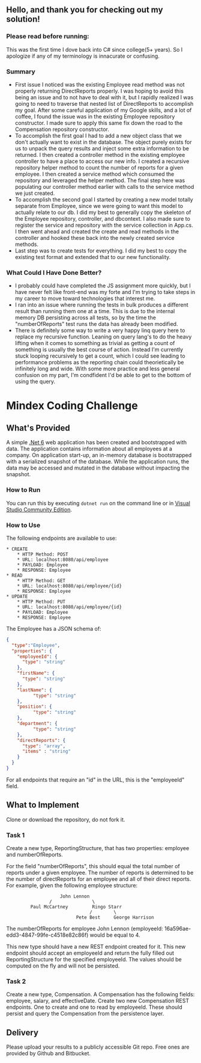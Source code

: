 ## Hello, and thank you for checking out my solution!

### Please read before running:
This was the first time I dove back into C# since college(5+ years). So I apologize if any of my terminology is innacurate or confusing.

### Summary
* First issue I noticed was the existing Employee read method was not properly returning DirectReports properly. I was hoping to avoid this being an issue and to not have to deal with it, but I rapidly realized I was going to need to traverse that nested list of DirectReports to accomplish my goal. After some careful application of my Google skills, and a lot of coffee, I found the issue was in the existing Employee repository constructor. I made sure to apply this same fix down the road to the Compensation repository constructor.
* To accomplish the first goal I had to add a new object class that we don't actually want to exist in the database. The object purely exists for us to unpack the query results and inject some extra information to be returned. I then created a controller method in the existing employee controller to have a place to access our new info. I created a recursive repository helper method to count the number of reports for a given employee. I then created a service method which consumed the repository and leveraged the helper method. The final step here was populating our controller method earlier with calls to the service method we just created. 
* To accomplish the second goal I started by creating a new model totally separate from Employee, since we were going to want this model to actually relate to our db. I did my best to generally copy the skeleton of the Employee repository, controller, and dbcontext. I also made sure to register the service and repository with the service collection in App.cs. I then went ahead and created the create and read methods in the controller and hooked these back into the newly created service methods.
* Last step was to create tests for everything. I did my best to copy the existing test format and extended that to our new functionality.
### What Could I Have Done Better?
* I probably could have completed the JS assignment more quickly, but I have never felt like front-end was my forte and I'm trying to take steps in my career to move toward technologies that interest me. 
* I ran into an issue where running the tests in bulk produces a different result than running them one at a time. This is due to the internal memory DB persisting across all tests, so by the time the "numberOfReports" test runs the data has already been modified. 
* There is definitely some way to write a very happy linq query here to replace my recursive function. Leaning on query lang's to do the heavy lifting when it comes to something as trivial as getting a count of something is usually the best course of action. Instead I'm currently stuck looping recursively to get a count, which I could see leading to performance problems as the reporting chain could theorietically be infinitely long and wide. With some more practice and less general confusion on my part, I'm condfident I'd be able to get to the bottom of using the query. 

# Mindex Coding Challenge
## What's Provided
A simple [.Net 6](https://dotnet.microsoft.com/en-us/download/dotnet/6.0) web application has been created and bootstrapped 
with data. The application contains information about all employees at a company. On application start-up, an in-memory 
database is bootstrapped with a serialized snapshot of the database. While the application runs, the data may be
accessed and mutated in the database without impacting the snapshot.

### How to Run
You can run this by executing `dotnet run` on the command line or in [Visual Studio Community Edition](https://www.visualstudio.com/downloads/).


### How to Use
The following endpoints are available to use:
```
* CREATE
    * HTTP Method: POST 
    * URL: localhost:8080/api/employee
    * PAYLOAD: Employee
    * RESPONSE: Employee
* READ
    * HTTP Method: GET 
    * URL: localhost:8080/api/employee/{id}
    * RESPONSE: Employee
* UPDATE
    * HTTP Method: PUT 
    * URL: localhost:8080/api/employee/{id}
    * PAYLOAD: Employee
    * RESPONSE: Employee
```
The Employee has a JSON schema of:
```json
{
  "type":"Employee",
  "properties": {
    "employeeId": {
      "type": "string"
    },
    "firstName": {
      "type": "string"
    },
    "lastName": {
          "type": "string"
    },
    "position": {
          "type": "string"
    },
    "department": {
          "type": "string"
    },
    "directReports": {
      "type": "array",
      "items" : "string"
    }
  }
}
```
For all endpoints that require an "id" in the URL, this is the "employeeId" field.

## What to Implement
Clone or download the repository, do not fork it.

### Task 1
Create a new type, ReportingStructure, that has two properties: employee and numberOfReports.

For the field "numberOfReports", this should equal the total number of reports under a given employee. The number of 
reports is determined to be the number of directReports for an employee and all of their direct reports. For example, 
given the following employee structure:
```
                    John Lennon
                /               \
         Paul McCartney         Ringo Starr
                               /        \
                          Pete Best     George Harrison
```
The numberOfReports for employee John Lennon (employeeId: 16a596ae-edd3-4847-99fe-c4518e82c86f) would be equal to 4. 

This new type should have a new REST endpoint created for it. This new endpoint should accept an employeeId and return 
the fully filled out ReportingStructure for the specified employeeId. The values should be computed on the fly and will 
not be persisted.

### Task 2
Create a new type, Compensation. A Compensation has the following fields: employee, salary, and effectiveDate. Create 
two new Compensation REST endpoints. One to create and one to read by employeeId. These should persist and query the 
Compensation from the persistence layer.

## Delivery
Please upload your results to a publicly accessible Git repo. Free ones are provided by Github and Bitbucket.